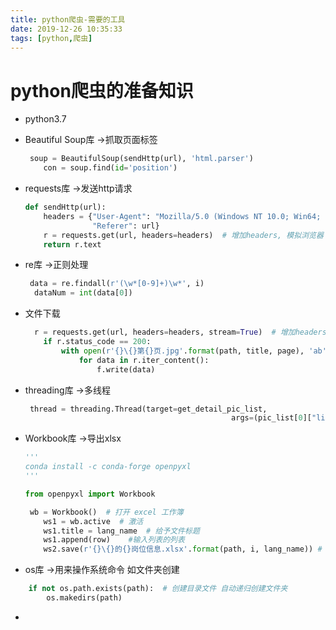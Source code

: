 ```yaml
---
title: python爬虫-需要的工具
date: 2019-12-26 10:35:33
tags: [python,爬虫]
---
```


# python爬虫的准备知识

* python3.7

* Beautiful Soup库          ->抓取页面标签

  ```python
   soup = BeautifulSoup(sendHttp(url), 'html.parser')
      con = soup.find(id='position')
  ```

* requests库     ->发送http请求

  ```python
  def sendHttp(url):
      headers = {"User-Agent": "Mozilla/5.0 (Windows NT 10.0; Win64; x64; rv:61.0) Gecko/20100101 Firefox/61.0",
                 "Referer": url}
      r = requests.get(url, headers=headers)  # 增加headers, 模拟浏览器
      return r.text
  ```

* re库    ->正则处理

  ```python
   data = re.findall(r'(\w*[0-9]+)\w*', i)
    dataNum = int(data[0])
  ```

* 文件下载

  ```python
    r = requests.get(url, headers=headers, stream=True)  # 增加headers, 模拟浏览器  stream=分块下载
      if r.status_code == 200:
          with open(r'{}\{}第{}页.jpg'.format(path, title, page), 'ab') as f:
              for data in r.iter_content():
                  f.write(data)
  ```

  <!--more-->

* threading库    ->多线程

  ```python
   thread = threading.Thread(target=get_detail_pic_list,
                                                args=(pic_list[0]["link"], pic_list[0]["title"]))
  ```

  

* Workbook库   ->导出xlsx

  ```python
  '''
  conda install -c conda-forge openpyxl
  '''
  
  from openpyxl import Workbook
  
   wb = Workbook()  # 打开 excel 工作簿
      ws1 = wb.active  # 激活
      ws1.title = lang_name  # 给予文件标题
      ws1.append(row)    #输入列表的列表
      ws2.save(r'{}\{}的{}岗位信息.xlsx'.format(path, i, lang_name)) # 输出文件
  ```

*  os库   ->用来操作系统命令 如文件夹创建

  ```python
      if not os.path.exists(path):  # 创建目录文件 自动递归创建文件夹
          os.makedirs(path)
  ```

  

* 

